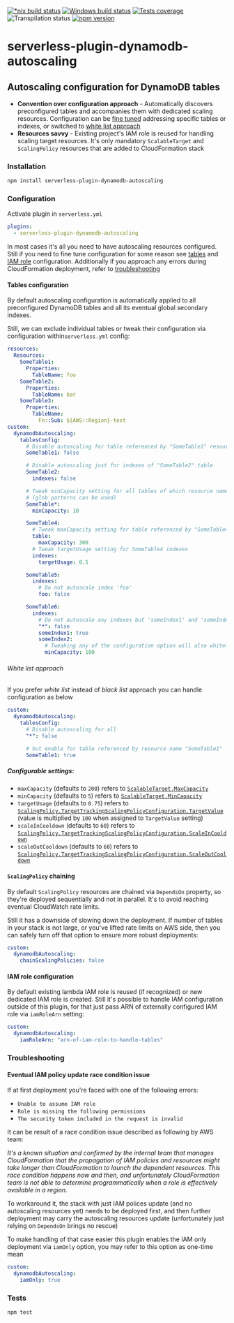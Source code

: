 [![*nix build status][nix-build-image]][nix-build-url]
[![Windows build status][win-build-image]][win-build-url]
[![Tests coverage][cov-image]][cov-url]
![Transpilation status][transpilation-image]
[![npm version][npm-image]][npm-url]

# serverless-plugin-dynamodb-autoscaling

## Autoscaling configuration for DynamoDB tables

- **Convention over configuration approach** - Automatically discovers preconfigured tables and accompanies them with dedicated scaling resources. Configuration can be [fine tuned](#tables-configuration) addressing specific tables or indexes, or switched to [white list approach](#white-list-approach)
- **Resources savvy** - Existing project's IAM role is reused for handling scaling target resources. It's only mandatory `ScalableTarget` and `ScalingPolicy` resources that are added to CloudFormation stack

### Installation

```bash
npm install serverless-plugin-dynamodb-autoscaling
```

### Configuration

Activate plugin in `serverless.yml`

```yaml
plugins:
  - serverless-plugin-dynamodb-autoscaling
```

In most cases it's all you need to have autoscaling resources configured.
Still if you need to fine tune configuration for some reason see [tables](#tables-configuration) and [IAM role](#iam-role-configuration) configuration. Additionally if you approach any errors during CloudFormation deployment, refer to [troubleshooting](#troubleshooting)

#### Tables configuration

By default autoscaling configuration is automatically applied to all preconfigured DynamoDB tables and all its eventual global secondary indexes.

Still, we can exclude individual tables or tweak their configuration via configuration within`serverless.yml` config:

```yaml
resources:
  Resources:
    SomeTable1:
      Properties:
        TableName: foo
    SomeTable2:
      Properties:
        TableName: bar
    SomeTable3:
      Properties:
        TableName:
          Fn::Sub: ${AWS::Region}-test
custom:
  dynamodbAutoscaling:
    tablesConfig:
      # Disable autoscaling for table referenced by "SomeTable1" resource name
      SomeTable1: false

      # Disable autoscaling just for indexes of "SomeTable2" table
      SomeTable2:
        indexes: false

      # Tweak minCapacity setting for all tables of which resource names start with SomeTable
      # (glob patterns can be used)
      SomeTable*:
        minCapacity: 10

      SomeTable4:
        # Tweak maxCapacity setting for table referenced by "SomeTable4" (just table)
        table:
          maxCapacity: 300
        # Tweak targetUsage setting for SomeTable4 indexes
        indexes:
          targetUsage: 0.5

      SomeTable5:
        indexes:
          # Do not autoscale index 'foo'
          foo: false

      SomeTable6:
        indexes:
          # Do not autoscale any indexes but 'someIndex1' and 'someIndex2'
          "*": false
          someIndex1: true
          someIndex2:
            # Tweaking any of the configuration option will also whitelist the index
            minCapacity: 100
```

###### White list approach

If you prefer _white list_ instead of _black list_ approach you can handle configuration as below

```yaml
custom:
  dynamodbAutoscaling:
    tablesConfig:
      # Disable autoscaling for all
      "*": false

      # but enable for table referenced by resource name "SomeTable1"
      SomeTable1: true
```

##### Configurable settings:

- `maxCapacity` (defaults to `200`) refers to [`ScalableTarget.MaxCapacity`](https://docs.aws.amazon.com/autoscaling/application/APIReference/API_ScalableTarget.html)
- `minCapacity` (defaults to `5`) refers to [`ScalableTarget.MinCapacity`](https://docs.aws.amazon.com/autoscaling/application/APIReference/API_ScalableTarget.html)
- `targetUsage` (defaults to `0.75`) refers to [`ScalingPolicy.TargetTrackingScalingPolicyConfiguration.TargetValue`](https://docs.aws.amazon.com/autoscaling/application/APIReference/API_TargetTrackingScalingPolicyConfiguration.html) (value is multiplied by `100` when assigned to `TargetValue` setting)
- `scaleInCooldown` (defaults to `60`) refers to [`ScalingPolicy.TargetTrackingScalingPolicyConfiguration.ScaleInCooldown`](https://docs.aws.amazon.com/autoscaling/application/APIReference/API_TargetTrackingScalingPolicyConfiguration.html)
- `scaleOutCooldown` (defaults to `60`) refers to [`ScalingPolicy.TargetTrackingScalingPolicyConfiguration.ScaleOutCooldown`](https://docs.aws.amazon.com/autoscaling/application/APIReference/API_TargetTrackingScalingPolicyConfiguration.html)

#### `ScalingPolicy` chaining

By default `ScalingPolicy` resources are chained via `DependsOn` property, so they're deployed sequentially and not in parallel. It's to avoid reaching eventual CloudWatch rate limits.

Still it has a downside of slowing down the deployment. If number of tables in your stack is not large, or you've lifted rate limits on AWS side, then you can safely turn off that option to ensure more robust deployments:

```yaml
custom:
  dynamodbAutoscaling:
    chainScalingPolicies: false
```

#### IAM role configuration

By default existing lambda IAM role is reused (if recognized) or new dedicated IAM role is created.
Still it's possible to handle IAM configuration outside of this plugin, for that just pass ARN of externally configured IAM role via `iamRoleArn` setting:

```yaml
custom:
  dynamodbAutoscaling:
    iamRoleArn: "arn-of-iam-role-to-handle-tables"
```

### Troubleshooting

#### Eventual IAM policy update race condition issue

If at first deployment you're faced with one of the following errors:

- `Unable to assume IAM role`
- `Role is missing the following permissions`
- `The security token included in the request is invalid`

It can be result of a race condition issue described as following by AWS team:

_It's a known situation and confirmed by the internal team that manages CloudFormation that the propagation of IAM policies and resources might take longer than CloudFormation to launch the dependent resources. This race condition happens now and then, and unfortunately CloudFormation team is not able to determine programmatically when a role is effectively available in a region._

To workaround it, the stack with just IAM polices update (and no autoscaling resources yet) needs to be deployed first, and then further deployment may carry the autoscaling resources update (unfortunately just relying on `DependsOn` brings no rescue)

To make handling of that case easier this plugin enables the IAM only deployment via `iamOnly` option, you may refer to this option as one-time mean

```yaml
custom:
  dynamodbAutoscaling:
    iamOnly: true
```

### Tests

```bash
npm test
```

[nix-build-image]: https://semaphoreci.com/api/v1/medikoo-org/serverless-plugin-dynamodb-autoscaling/branches/master/shields_badge.svg
[nix-build-url]: https://semaphoreci.com/medikoo-org/serverless-plugin-dynamodb-autoscaling
[win-build-image]: https://ci.appveyor.com/api/projects/status/nn6s7mu5f9e14h6o?svg=true
[win-build-url]: https://ci.appveyor.com/project/medikoo/serverless-plugin-dynamodb-autoscaling
[cov-image]: https://img.shields.io/codecov/c/github/medikoo/serverless-plugin-dynamodb-autoscaling.svg
[cov-url]: https://codecov.io/gh/medikoo/serverless-plugin-dynamodb-autoscaling
[transpilation-image]: https://img.shields.io/badge/transpilation-free-brightgreen.svg
[npm-image]: https://img.shields.io/npm/v/serverless-plugin-dynamodb-autoscaling.svg
[npm-url]: https://www.npmjs.com/package/serverless-plugin-dynamodb-autoscaling
